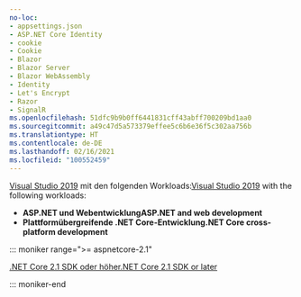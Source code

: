 ```yaml
---
no-loc:
- appsettings.json
- ASP.NET Core Identity
- cookie
- Cookie
- Blazor
- Blazor Server
- Blazor WebAssembly
- Identity
- Let's Encrypt
- Razor
- SignalR
ms.openlocfilehash: 51dfc9b9b0ff6441831cff43abff700209bd1aa0
ms.sourcegitcommit: a49c47d5a573379effee5c6b6e36f5c302aa756b
ms.translationtype: HT
ms.contentlocale: de-DE
ms.lasthandoff: 02/16/2021
ms.locfileid: "100552459"
---
```

<span data-ttu-id="28956-101">[Visual Studio 2019](https://visualstudio.microsoft.com/downloads/?utm_medium=microsoft&utm_source=docs.microsoft.com&utm_campaign=inline+link&utm_content=download+vs2019) mit den folgenden Workloads:</span><span class="sxs-lookup"><span data-stu-id="28956-101">[Visual Studio 2019](https://visualstudio.microsoft.com/downloads/?utm_medium=microsoft&utm_source=docs.microsoft.com&utm_campaign=inline+link&utm_content=download+vs2019) with the following workloads:</span></span>

* <span data-ttu-id="28956-102">**ASP.NET und Webentwicklung**</span><span class="sxs-lookup"><span data-stu-id="28956-102">**ASP.NET and web development**</span></span>
* <span data-ttu-id="28956-103">**Plattformübergreifende .NET Core-Entwicklung**</span><span class="sxs-lookup"><span data-stu-id="28956-103">**.NET Core cross-platform development**</span></span>

::: moniker range=">= aspnetcore-2.1"

[<span data-ttu-id="28956-104">.NET Core 2.1 SDK oder höher</span><span class="sxs-lookup"><span data-stu-id="28956-104">.NET Core 2.1 SDK or later</span></span>](https://dotnet.microsoft.com/download)

::: moniker-end
